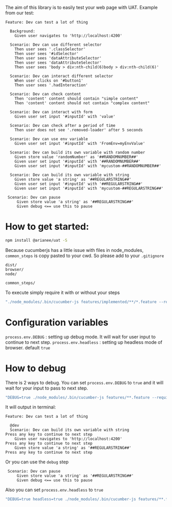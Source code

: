 The aim of this library is to easily test your web page with UAT.
Example from our test:
``` 
Feature: Dev can test a lot of thing

  Background:
    Given user navigates to 'http://localhost:4200'

  Scenario: Dev can use different selector
    Then user sees '.classSelector'
    Then user sees '#idSelector'
    Then user sees 'dataAttributeSelector'
    Then user sees 'dataAttributeSelector'
    Then user sees 'body > div:nth-child(6)body > div:nth-child(6)'

  Scenario: Dev can interact different selector
    When user clicks on '#button1'
    Then user sees '.hadInteraction'

  Scenario: Dev can check content
    Then 'content' content should contain "simple content"
    Then 'content' content should not contain "complex content"

  Scenario: Dev can interact with form
    Given user set input '#inputId' with 'value'

  Scenario: Dev can check after a period of time
    Then user does not see '.removed-loader' after 5 seconds

  Scenario: Dev can use env variable
    Given user set input '#inputId' with 'FromEnv=myEnvValue'

  Scenario: Dev can build its own variable with random number
    Given store value 'randomNumber' as '##RANDOMNUMBER##'
    Given user set input '#inputId' with '##RANDOMNUMBER##'
    Given user set input '#inputId' with 'mycustom-##RANDOMNUMBER##'

  Scenario: Dev can build its own variable with string
    Given store value 'a string' as '##REGULARSTRING##'
    Given user set input '#inputId' with '##REGULARSTRING##'
    Given user set input '#inputId' with 'mycustom-##REGULARSTRING##'

 Scenario: Dev can pause
     Given store value 'a string' as '##REGULARSTRING##'
     Given debug <== use this to pause

```


# How to get started:

```bash
npm install @arianee/uat -S
```

Because cucumberjs has a little issue with files in node_modules, ``common_steps`` is copy pasted to your cwd.
So please add to your ``.gitignore``
```text
dist/
browser/
node/

common_steps/
```

To execute simply require it with or without your steps

```bash
"./node_modules/.bin/cucumber-js features/implemented/**/*.feature --require 'dist/steps/*.step.js' --require 'common_steps/*.step.js'",

```

# Configuration variables
```process.env.DEBUG``` : setting up debug mode. It will wait for user input to continue to next step.
```process.env.headless``` : setting up headless mode of browser. default ```true```

# How to debug

There is 2 ways to debug.
You can set ```process.env.DEBUG``` to ```true``` and it will wait for your input to pass to next step.

```bash
"DEBUG=true ./node_modules/.bin/cucumber-js features/**.feature --require-module ts-node/register --require 'src/steps/**/*.step.ts' -f node_modules/cucumber-pretty"
```
It will output in terminal:
```
Feature: Dev can test a lot of thing

  @dev
  Scenario: Dev can build its own variable with string
Press any key to continue to next step
    Given user navigates to 'http://localhost:4200'
Press any key to continue to next step
    Given store value 'a string' as '##REGULARSTRING##'
Press any key to continue to next step

```

Or you can use the ```debug``` step

```
 Scenario: Dev can pause
     Given store value 'a string' as '##REGULARSTRING##'
     Given debug <== use this to pause
```

Also you can set ```process.env.headless``` to ```true```

```bash
"DEBUG=true headless=true ./node_modules/.bin/cucumber-js features/**.feature --require-module ts-node/register --require 'src/steps/**/*.step.ts' -f node_modules/cucumber-pretty"
```
